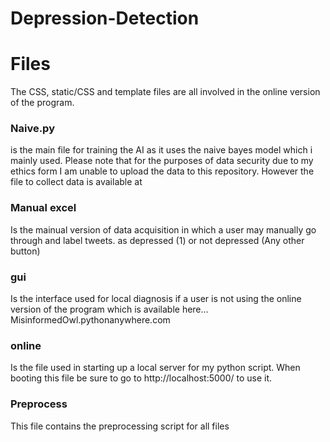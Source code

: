 # Depression-Detection

# Files
The CSS, static/CSS and template files are all involved in the online version of the program.

### Naive.py 
is the main file for training the AI as it uses the naive bayes model which i mainly used.
Please note that for the purposes of data security due to my ethics form I am unable to upload the data to this repository. However the file to collect data is available at 

### Manual excel
Is the mainual version of data acquisition in which a user may manually go through and label tweets. as depressed (1) or not depressed (Any other button)

### gui
Is the interface used for local diagnosis if a user is not using the online version of the program which is available here... MisinformedOwl.pythonanywhere.com 

### online
Is the file used in starting up a local server for my python script. When booting this file be sure to go to http://localhost:5000/ to use it.

### Preprocess
This file contains the preprocessing script for all files
